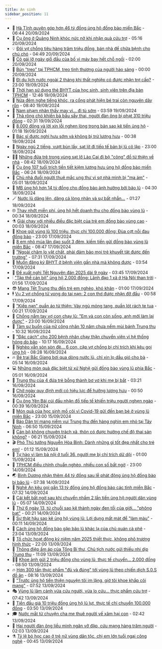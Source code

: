```yaml
---
title: An sinh
sidebar_position: 11
---
```


<!-- dantri-an-sinh:START -->
- 👺 [Hà Tĩnh quyên góp hơn 46 tỷ đồng ủng hộ đồng bào miền Bắc](https://dantri.com.vn/an-sinh/ha-tinh-quyen-gop-hon-46-ty-dong-ung-ho-dong-bao-mien-bac-20240920114653842.htm) - 06:44 20/09/2024
- 👀 [Cụ ông ở Quảng Ninh khóc nức nở khi nhận quà cứu trợ](https://dantri.com.vn/an-sinh/cu-ong-o-quang-ninh-khoc-nuc-no-khi-nhan-qua-cuu-tro-20240920115525362.htm) - 05:16 20/09/2024
- 💡 [Đôi vợ chồng tiêu hàng trăm triệu đồng, bán nhà để chữa bệnh cho chú chó](https://dantri.com.vn/an-sinh/doi-vo-chong-tieu-hang-tram-trieu-dong-ban-nha-de-chua-benh-cho-chu-cho-20240919210319479.htm) - 04:49 20/09/2024
- 💄 [Cô gái lỡ ngày giỗ đầu của bố vì máy bay hết chỗ ngồi](https://dantri.com.vn/an-sinh/co-gai-lo-ngay-gio-dau-cua-bo-vi-may-bay-het-cho-ngoi-20240919175955906.htm) - 02:00 20/09/2024
- 🧠 [Bún &quot;treo&quot; tại TPHCM, treo tình thương của người hào sảng](https://dantri.com.vn/an-sinh/bun-treo-tai-tphcm-treo-tinh-thuong-cua-nguoi-hao-sang-20240919160410473.htm) - 00:00 20/09/2024
- 🫣 [Đi du lịch nước ngoài 2 tháng khi thất nghiệp có được nhận trợ cấp?](https://dantri.com.vn/an-sinh/di-du-lich-nuoc-ngoai-2-thang-khi-that-nghiep-co-duoc-nhan-tro-cap-20240918170043691.htm) - 23:00 19/09/2024
- 🥸 [Thời hạn sử dụng thẻ BHYT của học sinh, sinh viên trên địa bàn TPHCM](https://dantri.com.vn/an-sinh/thoi-han-su-dung-the-bhyt-cua-hoc-sinh-sinh-vien-tren-dia-ban-tphcm-20240919111607926.htm) - 12:46 19/09/2024
- 🤭 [Nửa đêm nghe tiếng khóc, ra cổng phát hiện bé trai còn nguyên dây rốn](https://dantri.com.vn/an-sinh/nua-dem-nghe-tieng-khoc-ra-cong-phat-hien-be-trai-con-nguyen-day-ron-20240919151715265.htm) - 08:40 19/09/2024
- 💂 [Nam phạm nhân thấy may vì... đi tù sớm](https://dantri.com.vn/an-sinh/nam-pham-nhan-thay-may-vi-di-tu-som-20240918231435606.htm) - 03:59 19/09/2024
- 🦣 [Thả rông chó khiến bà bầu sẩy thai, người đàn ông bị phạt 310 triệu đồng](https://dantri.com.vn/an-sinh/tha-rong-cho-khien-ba-bau-say-thai-nguoi-dan-ong-bi-phat-310-trieu-dong-20240918212010368.htm) - 02:31 19/09/2024
- 🧰 [8.000 đồng và lời xin lỗi nghẹn lòng trong bản sao kê tiền ủng hộ](https://dantri.com.vn/an-sinh/8000-dong-va-loi-xin-loi-nghen-long-trong-ban-sao-ke-tien-ung-ho-20240918112205314.htm) - 01:18 19/09/2024
- 🤩 [Bác sĩ được nghỉ hưu sớm và không bị trừ lương hưu](https://dantri.com.vn/an-sinh/bac-si-duoc-nghi-huu-som-va-khong-bi-tru-luong-huu-20240916112621955.htm) - 00:38 19/09/2024
- 🤖 [Ngày ngủ 2 tiếng, vượt bùn lầy, sạt lở đi tiếp tế bản bị lũ cô lập](https://dantri.com.vn/an-sinh/ngay-ngu-2-tieng-vuot-bun-lay-sat-lo-di-tiep-te-ban-bi-lu-co-lap-20240917165048030.htm) - 23:00 18/09/2024
- 🧑‍💻 [Những đứa trẻ trong vùng sạt lở Lào Cai đi bộ &quot;cõng&quot; đồ từ thiện về nhà](https://dantri.com.vn/an-sinh/nhung-dua-tre-trong-vung-sat-lo-lao-cai-di-bo-cong-do-tu-thien-ve-nha-20240918151745033.htm) - 08:42 18/09/2024
- 🦍 [Cụ ông 107 tuổi trích tiền tiết kiệm lương hưu ủng hộ đồng bào miền Bắc](https://dantri.com.vn/an-sinh/cu-ong-107-tuoi-trich-tien-tiet-kiem-luong-huu-ung-ho-dong-bao-mien-bac-20240917170527017.htm) - 06:24 18/09/2024
- 🦆 [Chủ nhà đuổi người thuê mắc ung thư vì sợ nhà mình bị &quot;ma ám&quot;](https://dantri.com.vn/an-sinh/chu-nha-duoi-nguoi-thue-mac-ung-thu-vi-so-nha-minh-bi-ma-am-20240917162858287.htm) - 05:01 18/09/2024
- 🌊 [MB ủng hộ hơn 14 tỷ đồng cho đồng bào ảnh hưởng bởi bão lũ](https://dantri.com.vn/an-sinh/mb-ung-ho-hon-14-ty-dong-cho-dong-bao-anh-huong-boi-bao-lu-20240918110650483.htm) - 04:30 18/09/2024
- 🪄 [Nước lũ dâng lên, dâng cả lòng nhân và sự bất nhẫn…](https://dantri.com.vn/an-sinh/nuoc-lu-dang-len-dang-ca-long-nhan-va-su-bat-nhan-20240917095143021.htm) - 01:27 18/09/2024
- 🤓 [Thay nhớt miễn phí, ủng hộ hết doanh thu cho đồng bào vùng lũ](https://dantri.com.vn/an-sinh/thay-nhot-mien-phi-ung-ho-het-doanh-thu-cho-dong-bao-vung-lu-20240917123948493.htm) - 00:34 18/09/2024
- ⚗️ [Giải chạy với nhiều điều đặc biệt của trẻ em đồng bào vùng cao](https://dantri.com.vn/an-sinh/giai-chay-voi-nhieu-dieu-dac-biet-cua-tre-em-dong-bao-vung-cao-20240917205047572.htm) - 00:03 18/09/2024
- 💃 [Khoe gửi vùng lũ 100 triệu, thực chi 100.000 đồng: Đùa cợt nỗi đau đồng bào](https://dantri.com.vn/an-sinh/khoe-gui-vung-lu-100-trieu-thuc-chi-100000-dong-dua-cot-noi-dau-dong-bao-20240917103138695.htm) - 23:00 17/09/2024
- 💼 [8 em nhỏ múa lân dạo suốt 3 đêm, kiếm tiền gửi đồng bào vùng lũ miền Bắc](https://dantri.com.vn/an-sinh/8-em-nho-mua-lan-dao-suot-3-dem-kiem-tien-gui-dong-bao-vung-lu-mien-bac-20240917153105619.htm) - 08:47 17/09/2024
- 🤖 [&quot;Ngoài chăm lo vật chất, phải đảm bảo mọi trẻ khuyết tật được đến trường&quot;](https://dantri.com.vn/an-sinh/ngoai-cham-lo-vat-chat-phai-dam-bao-moi-tre-khuyet-tat-duoc-den-truong-20240917135917418.htm) - 07:31 17/09/2024
- 🧐 [Muốn đăng ký BHYT ở bệnh viện gần nhà mà không được](https://dantri.com.vn/an-sinh/muon-dang-ky-bhyt-o-benh-vien-gan-nha-ma-khong-duoc-20240916123140427.htm) - 03:54 17/09/2024
- 💯 [Đề xuất nghỉ Tết Nguyên đán 2025 dài 9 ngày](https://dantri.com.vn/an-sinh/de-xuat-nghi-tet-nguyen-dan-2025-dai-9-ngay-20240917100538560.htm) - 03:45 17/09/2024
- 🕯 [&quot;Tập thể cán bộ&quot; ủng hộ 2.000 đồng: Lãnh đạo 1 xã ở Hà Nội than trời](https://dantri.com.vn/an-sinh/tap-the-can-bo-ung-ho-2000-dong-lanh-dao-1-xa-o-ha-noi-than-troi-20240916213834534.htm) - 01:56 17/09/2024
- 😎 [Mang Tết Trung thu đến trẻ em nghèo, khó khăn](https://dantri.com.vn/an-sinh/mang-tet-trung-thu-den-tre-em-ngheo-kho-khan-20240916214711214.htm) - 01:00 17/09/2024
- 🕴 [Vụ 2 vợ chồng tử vong do tai nạn: 2 con thơ được nhận đỡ đầu](https://dantri.com.vn/an-sinh/vu-2-vo-chong-tu-vong-do-tai-nan-2-con-tho-duoc-nhan-do-dau-20240916203014133.htm) - 00:58 17/09/2024
- 🤖 [&quot;Kiếp nạn&quot; quần áo từ thiện: Váy ngủ mỏng tang, quần lót rách te tua](https://dantri.com.vn/an-sinh/kiep-nan-quan-ao-tu-thien-vay-ngu-mong-tang-quan-lot-rach-te-tua-20240916194607368.htm) - 00:21 17/09/2024
- 🤡 [Chồng nắm tay vợ con chạy lũ: &quot;Em và con còn sống, anh mới làm lại được&quot;](https://dantri.com.vn/an-sinh/chong-nam-tay-vo-con-chay-lu-em-va-con-con-song-anh-moi-lam-lai-duoc-20240916171002703.htm) - 23:00 16/09/2024
- 💪 [Tâm sự buồn của nữ công nhân 10 năm chưa nếm mùi bánh Trung thu](https://dantri.com.vn/an-sinh/tam-su-buon-cua-nu-cong-nhan-10-nam-chua-nem-mui-banh-trung-thu-20240916165735139.htm) - 10:32 16/09/2024
- 🌝 [&quot;Đặc cách&quot; cho 200 bệnh nhân chạy thận chuyển viện vì hệ thống hỏng do bão](https://dantri.com.vn/an-sinh/dac-cach-cho-200-benh-nhan-chay-than-chuyen-vien-vi-he-thong-hong-do-bao-20240916160527310.htm) - 10:17 16/09/2024
- 🤩 [Nghèo vẫn sòn sòn đẻ... 6 con, cặp vợ chồng bị chỉ trích khi kêu gọi ủng hộ](https://dantri.com.vn/an-sinh/ngheo-van-son-son-de-6-con-cap-vo-chong-bi-chi-trich-khi-keu-goi-ung-ho-20240916150858415.htm) - 08:28 16/09/2024
- 🔥 [Bé trai Bắc Giang bơi qua dòng nước lũ, chỉ xin lọ dầu gió cho bà](https://dantri.com.vn/an-sinh/be-trai-bac-giang-boi-qua-dong-nuoc-lu-chi-xin-lo-dau-gio-cho-ba-20240916120731928.htm) - 05:14 16/09/2024
- 💻 [Những món quà đặc biệt từ xứ Nghệ gửi đồng bào vùng lũ phía Bắc](https://dantri.com.vn/an-sinh/nhung-mon-qua-dac-biet-tu-xu-nghe-gui-dong-bao-vung-lu-phia-bac-20240916105310789.htm) - 05:01 16/09/2024
- 💄 [Trung thu của 4 đứa trẻ bỗng thành bơ vơ khi mẹ bị bắt](https://dantri.com.vn/an-sinh/trung-thu-cua-4-dua-tre-bong-thanh-bo-vo-khi-me-bi-bat-20240916092431512.htm) - 03:21 16/09/2024
- 🦆 [Chờ ngày quy định mới có hiệu lực để hưởng lương hưu](https://dantri.com.vn/an-sinh/cho-ngay-quy-dinh-moi-co-hieu-luc-de-huong-luong-huu-20240914161047614.htm) - 00:50 16/09/2024
- 🐲 [Cụ ông Yên Bái cúi đầu nhận đồ tiếp tế khiến triệu người nghẹn ngào](https://dantri.com.vn/an-sinh/cu-ong-yen-bai-cui-dau-nhan-do-tiep-te-khien-trieu-nguoi-nghen-ngao-20240916064711468.htm) - 00:39 16/09/2024
- 🥷 [Món quà của học sinh mồ côi vì Covid-19 gửi đến bạn bè ở vùng lũ miền Bắc](https://dantri.com.vn/an-sinh/mon-qua-cua-hoc-sinh-mo-coi-vi-covid-19-gui-den-ban-be-o-vung-lu-mien-bac-20240914130714491.htm) - 23:00 15/09/2024
- 💯 [Báo Dân trí mang niềm vui Trung thu đến hàng nghìn em nhỏ tại Tây Ninh](https://dantri.com.vn/an-sinh/bao-dan-tri-mang-niem-vui-trung-thu-den-hang-nghin-em-nho-tai-tay-ninh-20240915034145355.htm) - 06:50 15/09/2024
- 🧐 [Cán bộ không chuyên trách xã, thôn có được hưởng chế độ thai sản không?](https://dantri.com.vn/an-sinh/can-bo-khong-chuyen-trach-xa-thon-co-duoc-huong-che-do-thai-san-khong-20240914181835059.htm) - 06:21 15/09/2024
- 🎬 [Phó Thủ tướng Nguyễn Hòa Bình: Dành những gì tốt đẹp nhất cho trẻ em!](https://dantri.com.vn/an-sinh/pho-thu-tuong-nguyen-hoa-binh-danh-nhung-gi-tot-dep-nhat-cho-tre-em-20240915053445872.htm) - 01:12 15/09/2024
- 🦍 [Tự hào vì làm bà nội ở tuổi 36, người mẹ bị chỉ trích dữ dội](https://dantri.com.vn/an-sinh/tu-hao-vi-lam-ba-noi-o-tuoi-36-nguoi-me-bi-chi-trich-du-doi-20240910115943320.htm) - 01:00 15/09/2024
- 🫶 [TPHCM điều chỉnh chuẩn nghèo, nhiều con số bất ngờ](https://dantri.com.vn/an-sinh/tphcm-dieu-chinh-chuan-ngheo-nhieu-con-so-bat-ngo-20240914064054426.htm) - 23:00 14/09/2024
- 🌏 [Bình Dương nhận thêm 44 tỷ đồng sau lễ phát động ủng hộ đồng bào bị bão lũ](https://dantri.com.vn/an-sinh/binh-duong-nhan-them-44-ty-dong-sau-le-phat-dong-ung-ho-dong-bao-bi-bao-lu-20240914130503717.htm) - 07:38 14/09/2024
- 🫣 [Nghệ An kêu gọi gần 13 tỷ đồng ủng hộ đồng bào các tỉnh miền Bắc](https://dantri.com.vn/an-sinh/nghe-an-keu-goi-gan-13-ty-dong-ung-ho-dong-bao-cac-tinh-mien-bac-20240914104440982.htm) - 07:32 14/09/2024
- 🥰 [Cái kết bất ngờ sau khi chuyển nhầm 2 lần tiền ủng hộ người dân vùng lũ](https://dantri.com.vn/an-sinh/cai-ket-bat-ngo-sau-khi-chuyen-nham-2-lan-tien-ung-ho-nguoi-dan-vung-lu-20240914115801956.htm) - 05:07 14/09/2024
- 🎊 [Thứ 6 ngày 13, từ chuỗi sao kê thành ngày đen tối của giới… &quot;phông bạt&quot;](https://dantri.com.vn/an-sinh/thu-6-ngay-13-tu-chuoi-sao-ke-thanh-ngay-den-toi-cua-gioi-phong-bat-20240914070957582.htm) - 00:21 14/09/2024
- 💄 [Sự thật hậu sao kê ủng hộ vùng lũ: Lợi dụng mất mát để &quot;làm màu&quot;](https://dantri.com.vn/an-sinh/su-that-hau-sao-ke-ung-ho-vung-lu-loi-dung-mat-mat-de-lam-mau-20240913212051452.htm) - 00:11 14/09/2024
- 👹 [Cách ủng hộ đồng bào gặp bão lũ khác lạ của chủ quán cà phê](https://dantri.com.vn/an-sinh/cach-ung-ho-dong-bao-gap-bao-lu-khac-la-cua-chu-quan-ca-phe-20240913142726398.htm) - 23:04 13/09/2024
- 💯 [Tổ chức hoạt động kỷ niệm năm 2025 thiết thực, không phô trương hình thức](https://dantri.com.vn/an-sinh/to-chuc-hoat-dong-ky-niem-nam-2025-thiet-thuc-khong-pho-truong-hinh-thuc-20240913203347317.htm) - 22:00 13/09/2024
- 📝 [Thông điệp ấm áp của Tổng Bí thư, Chủ tịch nước gửi thiếu nhi dịp Trung thu](https://dantri.com.vn/an-sinh/thong-diep-am-ap-cua-tong-bi-thu-chu-tich-nuoc-gui-thieu-nhi-dip-trung-thu-20240913162403261.htm) - 11:09 13/09/2024
- 👨‍🏫 [Khoe ảnh gửi 2 triệu đồng cho vùng lũ, thực tế chuyển... 2.000 đồng](https://dantri.com.vn/an-sinh/khoe-anh-gui-2-trieu-dong-cho-vung-lu-thuc-te-chuyen-2000-dong-20240913152110442.htm) - 08:50 13/09/2024
- 🔥 [Hơn 300 tấn thực phẩm &quot;đủ và đúng&quot; tới vùng lũ theo chiến dịch S.0.S đồ ăn](https://dantri.com.vn/an-sinh/hon-300-tan-thuc-pham-du-va-dung-toi-vung-lu-theo-chien-dich-s0s-do-an-20240912223356947.htm) - 08:16 13/09/2024
- 🧰 [&quot;Trước ủng hộ tiền thiện nguyện tôi im lặng, giờ tôi khoe khắp cõi mạng&quot;](https://dantri.com.vn/an-sinh/truoc-ung-ho-tien-thien-nguyen-toi-im-lang-gio-toi-khoe-khap-coi-mang-20240913123954069.htm) - 07:52 13/09/2024
- 🎭 [Vùng lũ lâm cảnh vừa cứu người, vừa lo cứu... thực phẩm cứu trợ](https://dantri.com.vn/an-sinh/vung-lu-lam-canh-vua-cuu-nguoi-vua-lo-cuu-thuc-pham-cuu-tro-20240913122024357.htm) - 07:42 13/09/2024
- 🔭 [Tiền đấu giá 10 triệu đồng ủng hộ lũ lụt, thực tế chỉ chuyển 100.000 đồng](https://dantri.com.vn/an-sinh/tien-dau-gia-10-trieu-dong-ung-ho-lu-lut-thuc-te-chi-chuyen-100000-dong-20240913102821228.htm) - 03:50 13/09/2024
- 🎓 [Nước mắt từ chuyện cha mẹ thuê người về xâm hại con](https://dantri.com.vn/an-sinh/nuoc-mat-tu-chuyen-cha-me-thue-nguoi-ve-xam-hai-con-20240913052552119.htm) - 02:42 13/09/2024
- 🦅 [Hai người đàn ông liều mình ngăn vỡ đập, cứu mạng hàng trăm người](https://dantri.com.vn/an-sinh/hai-nguoi-dan-ong-lieu-minh-ngan-vo-dap-cuu-mang-hang-tram-nguoi-20240912163050269.htm) - 02:03 13/09/2024
- ⚗️ [Tỷ lệ bỏ học cao ở trẻ nữ vùng dân tộc, chị em lớn tuổi ngại công nghệ](https://dantri.com.vn/an-sinh/ty-le-bo-hoc-cao-o-tre-nu-vung-dan-toc-chi-em-lon-tuoi-ngai-cong-nghe-20240912155934193.htm) - 00:45 13/09/2024<!-- dantri-an-sinh:END -->
